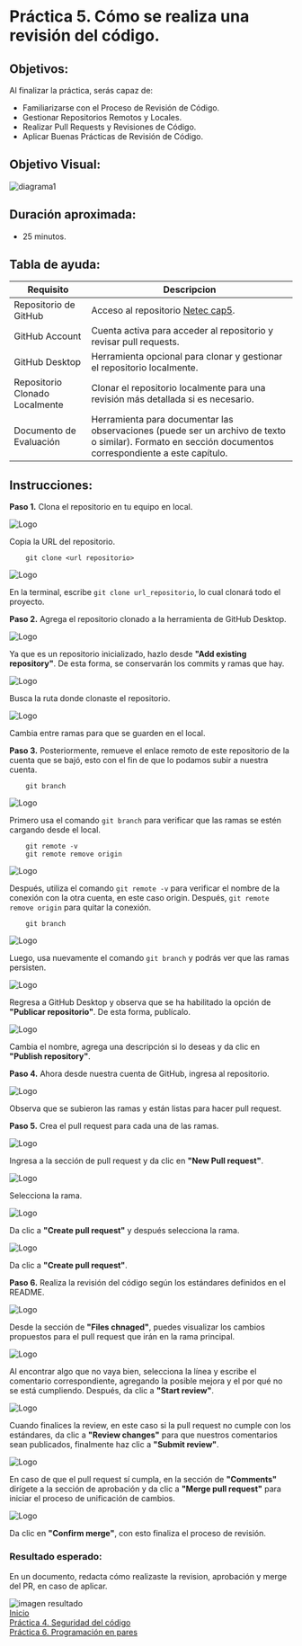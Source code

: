 # Práctica 5. Cómo se realiza una revisión del código.

## Objetivos:
Al finalizar la práctica, serás capaz de:
- Familiarizarse con el Proceso de Revisión de Código.
- Gestionar Repositorios Remotos y Locales.
- Realizar Pull Requests y Revisiones de Código.
- Aplicar Buenas Prácticas de Revisión de Código.

## Objetivo Visual: 

![diagrama1](../images/cap4/7.png)

## Duración aproximada:
- 25 minutos.

## Tabla de ayuda:

| Requisito | Descripcion|
| --- | --- |
| Repositorio de GitHub | Acceso al repositorio [Netec cap5](https://github.com/mfperdomo09/netec-cap5.git). |
| GitHub Account | Cuenta activa para acceder al repositorio y revisar pull requests. |
| GitHub Desktop | Herramienta opcional para clonar y gestionar el repositorio localmente. |
| Repositorio Clonado Localmente | Clonar el repositorio localmente para una revisión más detallada si es necesario. |
| Documento de Evaluación | Herramienta para documentar las observaciones (puede ser un archivo de texto o similar). Formato en sección documentos correspondiente a este capítulo. |

## Instrucciones: 

**Paso 1.** Clona el repositorio en tu equipo en local.

![Logo](../images/cap5/21.png)

Copia la URL del repositorio.

        git clone <url repositorio>

![Logo](../images/cap5/1.png)

En la terminal, escribe `git clone url_repositorio`, lo cual clonará todo el proyecto.

**Paso 2.** Agrega el repositorio clonado a la herramienta de GitHub Desktop.

![Logo](../images/cap5/2.png)

Ya que es un repositorio inicializado, hazlo desde **"Add existing repository"**. De esta forma, se conservarán los commits y ramas que hay.

![Logo](../images/cap5/3.png)

Busca la ruta donde clonaste el repositorio.

![Logo](../images/cap5/4.png)

Cambia entre ramas para que se guarden en el local.

**Paso 3.** Posteriormente, remueve el enlace remoto de este repositorio de la cuenta que se bajó, esto con el fin de que lo podamos subir a nuestra cuenta.

        git branch

![Logo](../images/cap5/5.png)

Primero usa el comando `git branch` para verificar que las ramas se estén cargando desde el local.

        git remote -v
        git remote remove origin

![Logo](../images/cap5/6.png)

Después, utiliza el comando `git remote -v` para verificar el nombre de la conexión con la otra cuenta, en este caso origin. Después, `git remote remove origin` para quitar la conexión.

        git branch

![Logo](../images/cap5/7.png)

Luego, usa nuevamente el comando `git branch` y podrás ver que las ramas persisten.

![Logo](../images/cap5/8.png)

Regresa a GitHub Desktop y observa que se ha habilitado la opción de **"Publicar repositorio"**. De esta forma, publícalo.

![Logo](../images/cap5/9.png)

Cambia el nombre, agrega una descripción si lo deseas y da clic en **"Publish repository"**.

**Paso 4.**  Ahora desde nuestra cuenta de GitHub, ingresa al repositorio.

![Logo](../images/cap5/10.png)

Observa que se subieron las ramas y están listas para hacer pull request.

**Paso 5.**  Crea el pull request para cada una de las ramas.

![Logo](../images/cap5/11.png)

Ingresa a la sección de pull request y da clic en **"New Pull request"**.

![Logo](../images/cap5/12.png)

Selecciona la rama.

![Logo](../images/cap5/13.png)

Da clic a **"Create pull request"** y después selecciona la rama.

![Logo](../images/cap5/14.png)

Da clic a **"Create pull request"**.


**Paso 6.** Realiza la revisión del código según los estándares definidos en el README.

![Logo](../images/cap5/15.png)

Desde la sección de **"Files chnaged"**, puedes visualizar los cambios propuestos para el pull request que irán en la rama principal.

![Logo](../images/cap5/16.png)

Al encontrar algo que no vaya bien, selecciona la línea y escribe el comentario correspondiente, agregando la posible mejora y el por qué no se está cumpliendo. Después, da clic a **"Start review"**.

![Logo](../images/cap5/17.png)

Cuando finalices la review, en este caso si la pull request no cumple con los estándares, da clic a **"Review changes"** para que nuestros comentarios sean publicados, finalmente haz clic a **"Submit review"**.

![Logo](../images/cap5/18.png)

En caso de que el pull request sí cumpla, en la sección de **"Comments"** dirígete a la sección de aprobación y da clic a **"Merge pull request"** para iniciar el proceso de unificación de cambios.

![Logo](../images/cap5/19.png)

Da clic en **"Confirm merge"**, con esto finaliza el proceso de revisión.

### Resultado esperado:
En un documento, redacta cómo realizaste la revision, aprobación y merge del PR, en caso de aplicar.

![imagen resultado](../images/cap5/22.png)<br>
[Inicio](../README.md)<br>
[Práctica 4. Seguridad del código](../Capítulo4/README.md)<br>
[Práctica 6. Programación en pares](../Capítulo6/README.md)<br>

